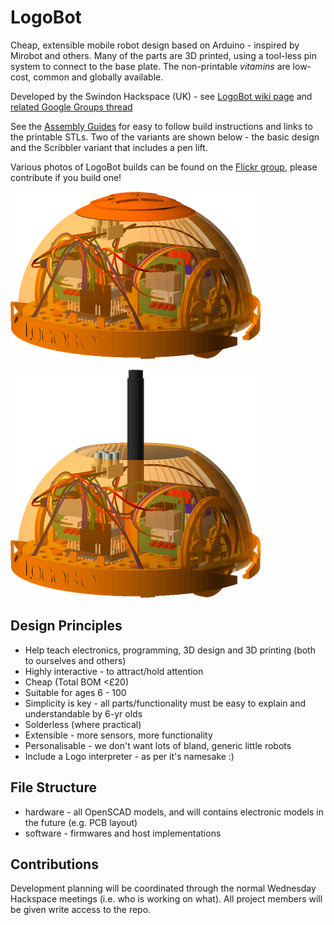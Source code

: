 LogoBot
=======

Cheap, extensible mobile robot design based on Arduino - inspired by Mirobot and others.  Many of the parts are 3D printed, using a tool-less pin system to connect to the base plate.  The non-printable *vitamins* are low-cost, common and globally available.

Developed by the Swindon Hackspace (UK) - see [LogoBot wiki page](https://github.com/snhack/snhack.github.com/wiki/LogoBot) and [related Google Groups thread](https://groups.google.com/d/topic/swindon-hackspace/0EO_l_R9aW0/discussion)

See the [Assembly Guides](https://rawgit.com/snhack/LogoBot/master/hardware/docs/index.htm) for easy to follow build instructions and links to the printable STLs.  Two of the variants are shown below - the basic design and the Scribbler variant that includes a pen lift.

Various photos of LogoBot builds can be found on the [Flickr group](https://www.flickr.com/groups/logobot/), please contribute if you build one!

![](hardware/images/LogoBot_view.png)

![](hardware/images/LogoBotScribbler_view.png)


Design Principles
-----------------

* Help teach electronics, programming, 3D design and 3D printing (both to ourselves and others)
* Highly interactive - to attract/hold attention
* Cheap (Total BOM <£20)
* Suitable for ages 6 - 100
* Simplicity is key - all parts/functionality must be easy to explain and understandable by 6-yr olds
* Solderless (where practical)
* Extensible - more sensors, more functionality
* Personalisable - we don't want lots of bland, generic little robots
* Include a Logo interpreter - as per it's namesake :)


File Structure
--------------

* hardware - all OpenSCAD models, and will contains electronic models in the future (e.g. PCB layout)
* software - firmwares and host implementations


Contributions
-------------

Development planning will be coordinated through the normal Wednesday Hackspace meetings (i.e. who is working on what).  All project members will be given write access to the repo.
